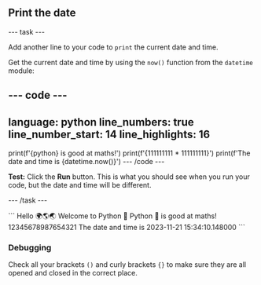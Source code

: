 <h2 class="c-project-heading--task">Print the date</h2>

--- task ---

Add another line to your code to `print` the current date and time.

Get the current date and time by using the `now()` function from the `datetime` module:

--- code ---
---
language: python
line_numbers: true
line_number_start: 14
line_highlights: 16
---
print(f'{python} is good at maths!')
print(f'{111111111 * 111111111}')
print(f'The date and time is {datetime.now()}')
--- /code ---

**Test:** Click the **Run** button.
This is what you should see when you run your code, but the date and time will be different.

--- /task ---

<div class="c-project-output">
```
Hello 🌍🌎🌏
Welcome to Python 🐍
Python 🐍 is good at maths!
12345678987654321
The date and time is 2023-11-21 15:34:10.148000
```
</div>

<div class="c-project-callout c-project-callout--debug">

### Debugging

Check all your brackets `()` and curly brackets `{}` to make sure they are all opened and closed in the correct place.

</div>
